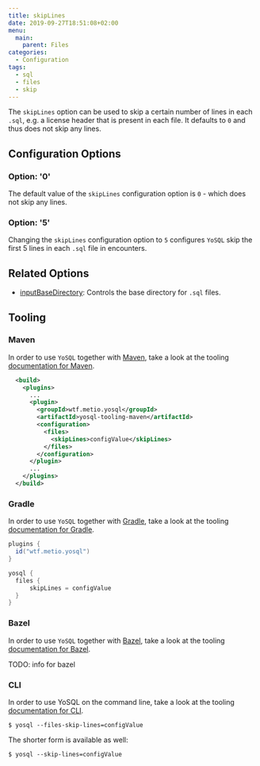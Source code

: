 ```yaml
---
title: skipLines
date: 2019-09-27T18:51:08+02:00
menu:
  main:
    parent: Files
categories:
  - Configuration
tags:
  - sql
  - files
  - skip
---
```


The `skipLines` option can be used to skip a certain number of lines in each `.sql`, e.g. a license header that is present in each file. It defaults to `0` and thus does not skip any lines.

## Configuration Options

### Option: '0'

The default value of the `skipLines` configuration option is `0` - which does not skip any lines.

### Option: '5'

Changing the `skipLines` configuration option to `5` configures `YoSQL` skip the first 5 lines in each `.sql` file in encounters.

## Related Options

- [inputBaseDirectory](../inputbasedirectory/): Controls the base directory for `.sql` files.

## Tooling

### Maven

In order to use `YoSQL` together with [Maven](https://maven.apache.org/), take a look at the tooling [documentation
for Maven](../../tooling/maven).

```xml
  <build>
    <plugins>
      ...
      <plugin>
        <groupId>wtf.metio.yosql</groupId>
        <artifactId>yosql-tooling-maven</artifactId>
        <configuration>
          <files>
            <skipLines>configValue</skipLines>
          </files>
        </configuration>
      </plugin>
      ...
    </plugins>
  </build>
```

### Gradle

In order to use `YoSQL` together with [Gradle](https://gradle.org/), take a look at the tooling [documentation for Gradle](../tooling/gradle).

```groovy
plugins {
  id("wtf.metio.yosql")
}

yosql {
  files {
      skipLines = configValue
  }
}
```

### Bazel

In order to use `YoSQL` together with [Bazel](https://bazel.build/), take a look at the tooling [documentation for
Bazel](../tooling/bazel).

TODO: info for bazel

### CLI

In order to use YoSQL on the command line, take a look at the tooling [documentation for CLI](../tooling/cli).

```shell
$ yosql --files-skip-lines=configValue
```

The shorter form is available as well:

```shell
$ yosql --skip-lines=configValue
```
